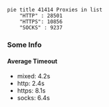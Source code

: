 
```mermaid
pie title 41414 Proxies in list
    "HTTP" : 28501
    "HTTPS": 10856
    "SOCKS" : 9237
```

### Some Info
#### Average Timeout

- mixed: 4.2s
- http: 2.4s
- https: 8.1s
- socks: 6.4s